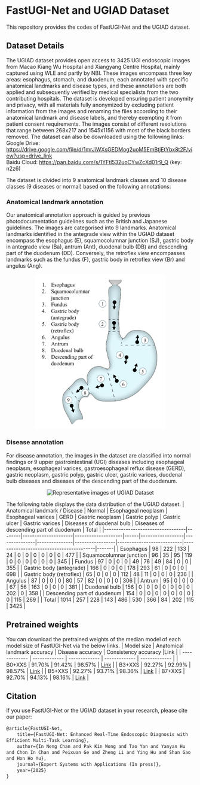 # FastUGI-Net and UGIAD Dataset
This repository provides the codes of FastUGI-Net and the UGIAD dataset.

## Dataset Details
The UGIAD dataset provides open access to 3425 UGI endoscopic images from Macao Kiang Wu Hospital and Xiangyang Centre Hospital, mainly captured using WLE and partly by NBI. These images encompass three key areas: esophagus, stomach, and duodenum, each annotated with specific anatomical landmarks and disease types, and these annotations are both applied and subsequently verified by medical specialists from the two contributing hospitals. The dataset is developed ensuring patient anonymity and privacy, with all materials fully anonymized by excluding patient information from the images and renaming the files according to their anatomical landmark and disease labels, and thereby exempting it from patient consent requirements. The images consist of different resolutions that range between 268x217 and 1545x1156 with most of the black borders removed. 
The dataset can also be downloaded using the following links: <br />
Google Drive: https://drive.google.com/file/d/1mrJiWXsGEDMog2uoM5EmBtjEtYbx8t2F/view?usp=drive_link <br />
Baidu Cloud: https://pan.baidu.com/s/1YFtl532uoCYwZcXd01r9_Q (key: n2z6)

The dataset is divided into 9 anatomical landmark classes and 10 disease classes (9 diseases or normal) based on the following annotations:

### Anatomical landmark annotation
Our anatomical annotation approach is guided by previous photodocumentation guidelines such as the British and Japanese guidelines. The images are categorised into 9 landmarks. Anatomical landmarks identified in the antegrade view within the UGIAD dataset encompass the esophagus (E), squamocolumnar junction (SJ), gastric body in antegrade view (Ba), antrum (Ant), duodenal bulb (DB) and descending part of the duodenum (DD). Conversely, the retroflex view encompasses landmarks such as the fundus (F), gastric body in retroflex view (Br) and angulus (Ang).

<p align="center">
    <img src="/assets/anatomical_annotation.png" alt="Anatomical landmark annotation of the UGIAD Dataset" width="350">
</p>

### Disease annotation
For disease annotation, the images in the dataset are classified into normal findings or 9 upper gastrointestinal (UGI) diseases including esophageal neoplasm, esophageal varices, gastroesophageal reflux disease (GERD), gastric neoplasm, gastric polyp, gastric ulcer, gastric varices, duodenal bulb diseases and diseases of the descending part of the duodenum.
<p align="center">
    <img src="/assets/disease_example.png" alt="Representative images of UGIAD Dataset" width="1200">
</p>

The following table displays the data distribution of the UGIAD dataset.
| Anatomical landmark / Disease    | Normal | Esophageal neoplasm | Esophageal varices | GERD | Gastric neoplasm | Gastric polyp | Gastric ulcer | Gastric varices | Diseases of duodenal bulb | Diseases of descending part of duodenum | Total |
|----------------------------------|--------|---------------------|--------------------|------|------------------|---------------|---------------|-----------------|---------------------------|-----------------------------------------|-------|
| Esophagus                        | 98     | 222                 | 133                | 24   | 0                | 0             | 0             | 0               | 0                         | 0                                       | 477   |
| Squamocolumnar junction          | 96     | 35                  | 95                 | 119  | 0                | 0             | 0             | 0               | 0                         | 0                                       | 345   |
| Fundus                           | 97     | 0                   | 0                  | 0    | 49               | 76            | 49            | 84              | 0                         | 0                                       | 355   |
| Gastric body (antegrade)         | 166    | 0                   | 0                  | 0    | 178              | 293           | 61            | 0               | 0                         | 0                                       | 698   |
| Gastric body (retroflex)         | 65     | 0                   | 0                  | 0    | 112              | 48            | 11            | 0               | 0                         | 0                                       | 236   |
| Angulus                          | 87     | 0                   | 0                  | 0    | 80               | 57            | 82            | 0               | 0                         | 0                                       | 306   |
| Antrum                           | 95     | 0                   | 0                  | 0    | 67               | 56            | 163           | 0               | 0                         | 0                                       | 381   |
| Duodenal bulb                    | 156    | 0                   | 0                  | 0    | 0                | 0             | 0             | 0               | 202                       | 0                                       | 358   |
| Descending part of duodenum      | 154    | 0                   | 0                  | 0    | 0                | 0             | 0             | 0               | 0                         | 115                                     | 269   |
| Total                            | 1014   | 257                 | 228                | 143  | 486              | 530           | 366           | 84              | 202                       | 115                                     | 3425  |

## Pretrained weights
You can download the pretrained weights of the median model of each model size of FastUGI-Net via the below links.
| Model size  | Anatomical landmark accuracy | Disease accuracy | Consistency accuracy |Link |
| ------------- | ------------- | ------------- | ------------- | ------------- |
| B0+XXS  | 91.70% | 91.42% | 98.57% | [Link](https://drive.google.com/file/d/1XNWLUYP271csG0Jh4xtU-A9zpWWBAOCw/view?usp=sharing) |
| B3+XXS  | 92.27% | 92.99% | 98.57% | [Link](https://drive.google.com/file/d/1CsB7vsVg640pjXZ95Pl1MATa9Ktzu2Ah/view?usp=sharing)  |
| B5+XXS  | 92.27% | 93.71% | 98.36% | [Link](https://drive.google.com/file/d/1e1fDCTi5CqHWgOOTEJdVqnWZ-Wr4AfSz/view?usp=sharing)   |
| B7+XXS  | 92.70% | 94.13% | 98.16% | [Link](https://drive.google.com/file/d/19B2TpIttZ08_bQXm4mtxuW7qA0OYGT3T/view?usp=sharing) |

## Citation
If you use FastUGI-Net or the UGIAD dataset in your research, please cite our paper:
```
@article{FastUGI-Net,
    title={FastUGI-Net: Enhanced Real-Time Endoscopic Diagnosis with Efficient Multi-Task Learning},
    author={In Neng Chan and Pak Kin Wong and Tao Yan and Yanyan Hu and Chon In Chan and Peixuan Ge and Zheng Li and Ying Hu and Shan Gao and Hon Ho Yu},
    journal={Expert Systems with Applications (In press)},
    year={2025}
}
```
